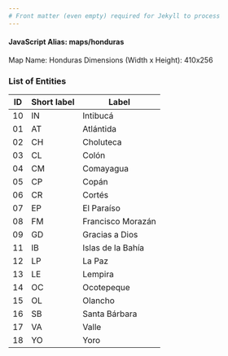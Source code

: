 ```yaml
---
# Front matter (even empty) required for Jekyll to process
---
```


#### JavaScript Alias: maps/honduras

Map Name: Honduras
Dimensions (Width x Height): 410x256





### List of Entities

ID | Short label | Label
---|---|---|
10|IN| Intibucá
01|AT|Atlántida
02|CH|Choluteca
03|CL|Colón
04|CM|Comayagua
05|CP|Copán
06|CR|Cortés
07|EP|El Paraíso
08|FM|Francisco Morazán
09|GD|Gracias a Dios
11|IB|Islas de la Bahía
12|LP|La Paz
13|LE|Lempira
14|OC|Ocotepeque
15|OL|Olancho
16|SB|Santa Bárbara
17|VA|Valle
18|YO|Yoro

